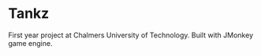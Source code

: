 Tankz
=====

First year project at Chalmers University of Technology. Built with JMonkey game engine.
